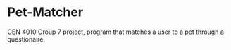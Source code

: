 # Pet-Matcher
CEN 4010 Group 7 project, program that matches a user to a pet through a questionaire.
